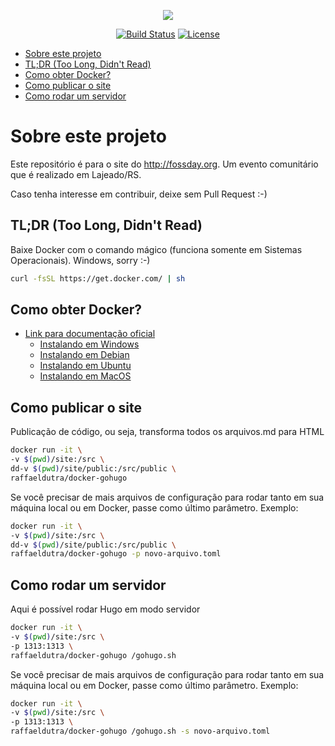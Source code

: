 <p align="center"><img src="https://www.shareicon.net/data/128x128/2015/10/06/112721_development_512x512.png"></p>


<p align="center">
<a href="https://travis-ci.org/fossday/site"><img src="https://travis-ci.org/fossday/site.svg?branch=develop" alt="Build Status"></a>
<a href="https://img.shields.io/badge/License-GPL%20v3-blue.svg"><img src="https://img.shields.io/badge/License-GPL%20v3-blue.svg" alt="License"></a>
</p>

- [Sobre este projeto](#sobre-este-projeto)
- [TL;DR (Too Long, Didn't Read)](#tldr-too-long-didnt-read)
- [Como obter Docker?](#como-obter-docker)
- [Como publicar o site](#como-publicar-o-site)
- [Como rodar um servidor](#como-rodar-um-servidor)


<a name="sobre-este-projeto"></a>
# Sobre este projeto

Este repositório é para o site do http://fossday.org. Um evento comunitário que é realizado
em Lajeado/RS.

Caso tenha interesse em contribuir, deixe sem Pull Request :-)


<a name="too-long"></a>
## TL;DR (Too Long, Didn't Read)

Baixe Docker com o comando mágico (funciona somente em Sistemas Operacionais). Windows, sorry :-)

```bash
curl -fsSL https://get.docker.com/ | sh
```

<a name="como-obter-docker"></a>
## Como obter Docker?

- [Link para documentação oficial](https://docs.docker.com/install/)
    - [Instalando em Windows](https://docs.docker.com/docker-for-windows/install/)
    - [Instalando em Debian](https://docs.docker.com/install/linux/docker-ce/debian/)
    - [Instalando em Ubuntu](https://docs.docker.com/install/linux/docker-ce/ubuntu/)
    - [Instalando em MacOS](https://docs.docker.com/docker-for-mac/install/)

<a name="como-publicar-site"></a>
## Como publicar o site

Publicação de código, ou seja, transforma todos os arquivos.md para HTML

```bash
docker run -it \
-v $(pwd)/site:/src \
dd-v $(pwd)/site/public:/src/public \
raffaeldutra/docker-gohugo
```

Se você precisar de mais arquivos de configuração para rodar tanto em sua máquina local ou em Docker, passe como último parâmetro. Exemplo:

```bash
docker run -it \
-v $(pwd)/site:/src \
dd-v $(pwd)/site/public:/src/public \
raffaeldutra/docker-gohugo -p novo-arquivo.toml
```

<a name="como-rodar-um-servidor"></a>
## Como rodar um servidor

Aqui é possível rodar Hugo em modo servidor

```bash
docker run -it \
-v $(pwd)/site:/src \
-p 1313:1313 \
raffaeldutra/docker-gohugo /gohugo.sh
```

Se você precisar de mais arquivos de configuração para rodar tanto em sua máquina local ou em Docker, passe como último parâmetro. Exemplo:

```bash
docker run -it \
-v $(pwd)/site:/src \
-p 1313:1313 \
raffaeldutra/docker-gohugo /gohugo.sh -s novo-arquivo.toml
```

